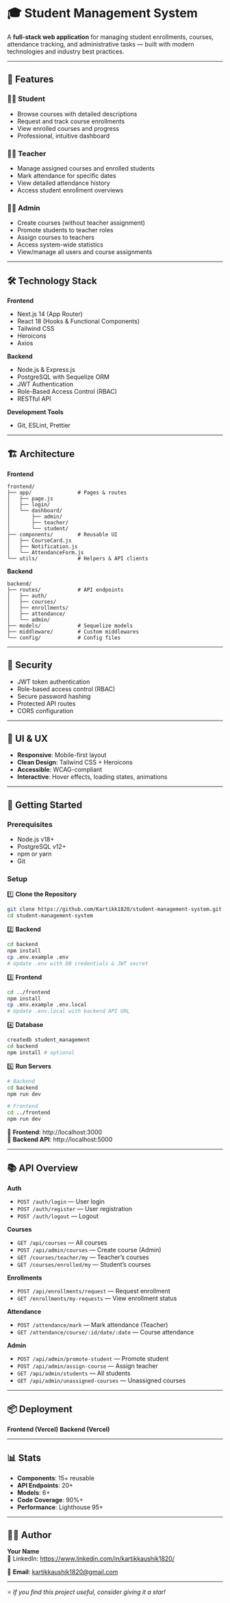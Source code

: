 # 🎓 Student Management System

A **full-stack web application** for managing student enrollments, courses, attendance tracking, and administrative tasks — built with modern technologies and industry best practices.

---

## 🌟 Features

### 👨‍🎓 Student

- Browse courses with detailed descriptions
- Request and track course enrollments
- View enrolled courses and progress
- Professional, intuitive dashboard

### 👨‍🏫 Teacher

- Manage assigned courses and enrolled students
- Mark attendance for specific dates
- View detailed attendance history
- Access student enrollment overviews

### 👨‍💼 Admin

- Create courses (without teacher assignment)
- Promote students to teacher roles
- Assign courses to teachers
- Access system-wide statistics
- View/manage all users and course assignments

---

## 🛠 Technology Stack

**Frontend**

- Next.js 14 (App Router)
- React 18 (Hooks & Functional Components)
- Tailwind CSS
- Heroicons
- Axios

**Backend**

- Node.js & Express.js
- PostgreSQL with Sequelize ORM
- JWT Authentication
- Role-Based Access Control (RBAC)
- RESTful API

**Development Tools**

- Git, ESLint, Prettier

---

## 🏗 Architecture

**Frontend**

```
frontend/
├── app/               # Pages & routes
│   ├── page.js
│   ├── login/
│   └── dashboard/
│       ├── admin/
│       ├── teacher/
│       └── student/
├── components/        # Reusable UI
│   ├── CourseCard.js
│   ├── Notification.js
│   └── AttendanceForm.js
└── utils/             # Helpers & API clients
```

**Backend**

```
backend/
├── routes/            # API endpoints
│   ├── auth/
│   ├── courses/
│   ├── enrollments/
│   ├── attendance/
│   └── admin/
├── models/            # Sequelize models
├── middleware/        # Custom middlewares
└── config/            # Config files
```

---

## 🔐 Security

- JWT token authentication
- Role-based access control (RBAC)
- Secure password hashing
- Protected API routes
- CORS configuration

---

## 📱 UI & UX

- **Responsive**: Mobile-first layout
- **Clean Design**: Tailwind CSS + Heroicons
- **Accessible**: WCAG-compliant
- **Interactive**: Hover effects, loading states, animations

---

## 🚀 Getting Started

### Prerequisites

- Node.js v18+
- PostgreSQL v12+
- npm or yarn
- Git

### Setup

1️⃣ **Clone the Repository**

```bash
git clone https://github.com/Kartikk1820/student-management-system.git
cd student-management-system
```

2️⃣ **Backend**

```bash
cd backend
npm install
cp .env.example .env
# Update .env with DB credentials & JWT secret
```

3️⃣ **Frontend**

```bash
cd ../frontend
npm install
cp .env.example .env.local
# Update .env.local with backend API URL
```

4️⃣ **Database**

```bash
createdb student_management
cd backend
npm install # optional
```

5️⃣ **Run Servers**

```bash
# Backend
cd backend
npm run dev

# Frontend
cd ../frontend
npm run dev
```

📍 **Frontend**: http://localhost:3000  
📍 **Backend API**: http://localhost:5000

---

## 📚 API Overview

**Auth**

- `POST /auth/login` — User login
- `POST /auth/register` — User registration
- `POST /auth/logout` — Logout

**Courses**

- `GET /api/courses` — All courses
- `POST /api/admin/courses` — Create course (Admin)
- `GET /courses/teacher/my` — Teacher’s courses
- `GET /courses/enrolled/my` — Student’s courses

**Enrollments**

- `POST /api/enrollments/request` — Request enrollment
- `GET /enrollments/my-requests` — View enrollment status

**Attendance**

- `POST /attendance/mark` — Mark attendance (Teacher)
- `GET /attendance/course/:id/date/:date` — Course attendance

**Admin**

- `POST /api/admin/promote-student` — Promote student
- `POST /api/admin/assign-course` — Assign teacher
- `GET /api/admin/students` — All students
- `GET /api/admin/unassigned-courses` — Unassigned courses

---

## 📦 Deployment

**Frontend (Vercel)**
**Backend (Vercel)**

---

## 📊 Stats

- **Components**: 15+ reusable
- **API Endpoints**: 20+
- **Models**: 6+
- **Code Coverage**: 90%+
- **Performance**: Lighthouse 95+

---

## 👨‍💻 Author

**Your Name**  
🔗 LinkedIn: https://www.linkedin.com/in/kartikkaushik1820/

📧 **Email**: kartikkaushik1820@gmail.com

---

⭐ _If you find this project useful, consider giving it a star!_
